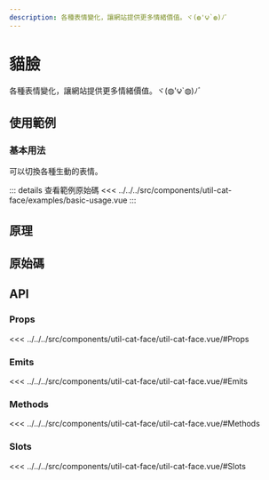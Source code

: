 ```yaml
---
description: 各種表情變化，讓網站提供更多情緒價值。ヾ(◍'౪`◍)ﾉﾞ
---
```


<script setup>
import SourceLinkList from '../../../src/components/source-link-list.vue'

import BasicUsage from '../../../src/components/util-cat-face/examples/basic-usage.vue'
</script>

# 貓臉 <Badge type="info" text="util" />

各種表情變化，讓網站提供更多情緒價值。ヾ(◍'౪`◍)ﾉﾞ

## 使用範例

### 基本用法

可以切換各種生動的表情。

<basic-usage/>

::: details 查看範例原始碼
<<< ../../../src/components/util-cat-face/examples/basic-usage.vue
:::

## 原理

## 原始碼

<source-link-list name="util-cat-face"/>

## API

### Props

<<< ../../../src/components/util-cat-face/util-cat-face.vue/#Props

### Emits

<<< ../../../src/components/util-cat-face/util-cat-face.vue/#Emits

### Methods

<<< ../../../src/components/util-cat-face/util-cat-face.vue/#Methods

### Slots

<<< ../../../src/components/util-cat-face/util-cat-face.vue/#Slots
